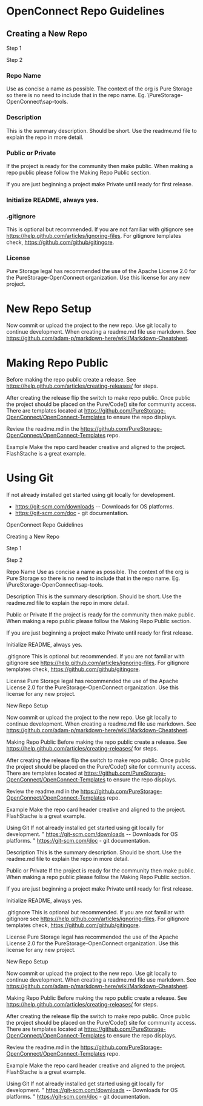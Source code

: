 # OpenConnect Repo Guidelines


## Creating a New Repo

Step 1
<graphic>

Step 2
<Graphic>


### Repo Name
Use as concise a name as possible. The context of the org is Pure Storage so there is no need to include that in the repo name. Eg. \PureStorage-OpenConnect\sap-tools. 

### Description
This is the summary description. Should be short. Use the readme.md file to explain the repo in more detail. 

### Public or Private
If the project is ready for the community then make public. When making a repo public please follow the Making Repo Public section. 

If you are just beginning a project make Private until ready for first release. 

### Initialize README, always yes.

### .gitignore
This is optional but recommended. If you are not familiar with gitignore see https://help.github.com/articles/ignoring-files. For gitignore templates check, https://github.com/github/gitingore.
<graphic>

### License
Pure Storage legal has recommended the use of the Apache License 2.0 for the PureStorage-OpenConnect organization. Use this license for any new project. 


# New Repo Setup

Now commit or upload the project to the new repo. Use git locally to continue development. When creating a readme.md file use markdown. See https://github.com/adam-p/markdown-here/wiki/Markdown-Cheatsheet.

# Making Repo Public
Before making the repo public create a release. See https://help.github.com/articles/creating-releases/ for steps. 

After creating the release flip the switch to make repo public. Once public the project should be placed on the Pure/Code() site for community access. There are templates located at https://github.com/PureStorage-OpenConnect/OpenConnect-Templates to ensure the repo displays.

Review the readme.md in the https://github.com/PureStorage-OpenConnect/OpenConnect-Templates repo. 

Example
Make the repo card header creative and aligned to the project. FlashStache is a great example.

 

# Using Git
If not already installed get started using git locally for development. 
*	https://git-scm.com/downloads -- Downloads for OS platforms.
*	https://git-scm.com/doc - git documentation.







OpenConnect Repo Guidelines




Creating a New Repo


Step 1


 

Step 2


 

Repo Name
Use as concise a name as possible. The context of the org is Pure Storage so there is no need to include that in the repo name. Eg. \PureStorage-OpenConnect\sap-tools. 

Description
This is the summary description. Should be short. Use the readme.md file to explain the repo in more detail. 

Public or Private
If the project is ready for the community then make public. When making a repo public please follow the Making Repo Public section. 

If you are just beginning a project make Private until ready for first release. 

Initialize README, always yes.

.gitignore
This is optional but recommended. If you are not familiar with gitignore see https://help.github.com/articles/ignoring-files. For gitignore templates check, https://github.com/github/gitingore.



License
Pure Storage legal has recommended the use of the Apache License 2.0 for the PureStorage-OpenConnect organization. Use this license for any new project. 


New Repo Setup

 



 

Now commit or upload the project to the new repo. Use git locally to continue development. When creating a readme.md file use markdown. See https://github.com/adam-p/markdown-here/wiki/Markdown-Cheatsheet.

Making Repo Public
Before making the repo public create a release. See https://help.github.com/articles/creating-releases/ for steps. 

After creating the release flip the switch to make repo public. Once public the project should be placed on the Pure/Code() site for community access. There are templates located at https://github.com/PureStorage-OpenConnect/OpenConnect-Templates to ensure the repo displays.

Review the readme.md in the https://github.com/PureStorage-OpenConnect/OpenConnect-Templates repo. 

Example
Make the repo card header creative and aligned to the project. FlashStache is a great example.

 

Using Git
If not already installed get started using git locally for development. 
"	https://git-scm.com/downloads -- Downloads for OS platforms.
"	https://git-scm.com/doc - git documentation.







Description
This is the summary description. Should be short. Use the readme.md file to explain the repo in more detail. 

Public or Private
If the project is ready for the community then make public. When making a repo public please follow the Making Repo Public section. 

If you are just beginning a project make Private until ready for first release. 

Initialize README, always yes.

.gitignore
This is optional but recommended. If you are not familiar with gitignore see https://help.github.com/articles/ignoring-files. For gitignore templates check, https://github.com/github/gitingore.



License
Pure Storage legal has recommended the use of the Apache License 2.0 for the PureStorage-OpenConnect organization. Use this license for any new project. 


New Repo Setup

 



 

Now commit or upload the project to the new repo. Use git locally to continue development. When creating a readme.md file use markdown. See https://github.com/adam-p/markdown-here/wiki/Markdown-Cheatsheet.

Making Repo Public
Before making the repo public create a release. See https://help.github.com/articles/creating-releases/ for steps. 

After creating the release flip the switch to make repo public. Once public the project should be placed on the Pure/Code() site for community access. There are templates located at https://github.com/PureStorage-OpenConnect/OpenConnect-Templates to ensure the repo displays.

Review the readme.md in the https://github.com/PureStorage-OpenConnect/OpenConnect-Templates repo. 

Example
Make the repo card header creative and aligned to the project. FlashStache is a great example.

 

Using Git
If not already installed get started using git locally for development. 
"	https://git-scm.com/downloads -- Downloads for OS platforms.
"	https://git-scm.com/doc - git documentation.







